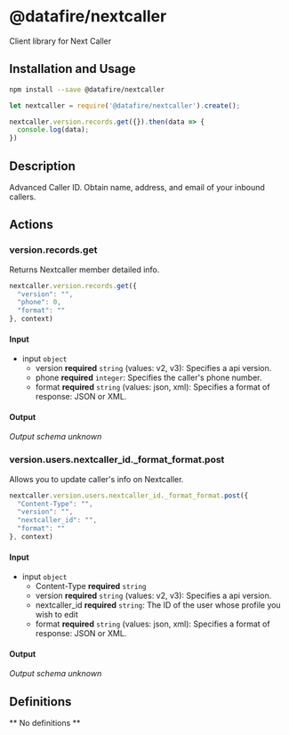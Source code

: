 # @datafire/nextcaller

Client library for Next Caller

## Installation and Usage
```bash
npm install --save @datafire/nextcaller
```
```js
let nextcaller = require('@datafire/nextcaller').create();

nextcaller.version.records.get({}).then(data => {
  console.log(data);
})
```

## Description

Advanced Caller ID. Obtain name, address, and email of your inbound callers.

## Actions

### version.records.get
Returns Nextcaller member detailed info.


```js
nextcaller.version.records.get({
  "version": "",
  "phone": 0,
  "format": ""
}, context)
```

#### Input
* input `object`
  * version **required** `string` (values: v2, v3): Specifies a api version.
  * phone **required** `integer`: Specifies the caller's phone number.
  * format **required** `string` (values: json, xml): Specifies a format of response: JSON or XML.

#### Output
*Output schema unknown*

### version.users.nextcaller_id._format_format.post
Allows you to update caller's info on Nextcaller.


```js
nextcaller.version.users.nextcaller_id._format_format.post({
  "Content-Type": "",
  "version": "",
  "nextcaller_id": "",
  "format": ""
}, context)
```

#### Input
* input `object`
  * Content-Type **required** `string`
  * version **required** `string` (values: v2, v3): Specifies a api version.
  * nextcaller_id **required** `string`: The ID of the user whose profile you wish to edit
  * format **required** `string` (values: json, xml): Specifies a format of response: JSON or XML.

#### Output
*Output schema unknown*



## Definitions

** No definitions **
